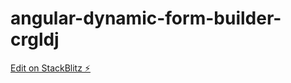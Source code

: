 # angular-dynamic-form-builder-crgldj

[Edit on StackBlitz ⚡️](https://stackblitz.com/edit/angular-dynamic-form-builder-crgldj)